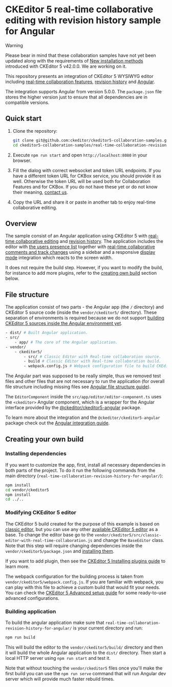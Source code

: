 # CKEditor 5 real-time collaborative editing with revision history sample for Angular

> [!WARNING] 
> Please bear in mind that these collaboration samples have not yet been updated along with the requirements of [New installation methods](https://ckeditor.com/docs/ckeditor5/latest/updating/nim-migration/migration-to-new-installation-methods.html) introduced with CKEditor 5 v42.0.0. We are working on it.

This repository presents an integration of CKEditor 5 WYSIWYG editor including
[real-time collaboration features](https://ckeditor.com/docs/ckeditor5/latest/features/collaboration/real-time-collaboration/real-time-collaboration.html), [revision history](https://ckeditor.com/docs/ckeditor5/latest/features/revision-history/revision-history.html) and [Angular](https://angular.io/).

The integration supports Angular from version 5.0.0. The `package.json` file stores the higher version just to ensure that all dependencies are in compatible versions.

## Quick start

1. Clone the repository:

   ```bash
   git clone git@github.com:ckeditor/ckeditor5-collaboration-samples.git
   cd ckeditor5-collaboration-samples/real-time-collaboration-revision-history-for-angular
   ```

1. Execute `npm run start` and open `http://localhost:8080` in your browser.

1. Fill the dialog with correct websocket and token URL endpoints. If you have a different token URL for CKBox service, you should provide it as well. Otherwise the token URL will be used both for Collaboration Features and for CKBox. If you do not have these yet or do not know their meaning, [contact us](https://ckeditor.com/contact/). 

1. Copy the URL and share it or paste in another tab to enjoy real-time collaborative editing.

## Overview

The sample consist of an Angular application using CKEditor 5 with [real-time collaborative editing](https://ckeditor.com/docs/ckeditor5/latest/features/collaboration/real-time-collaboration/real-time-collaboration.html) and [revision history](https://ckeditor.com/docs/ckeditor5/latest/features/revision-history/revision-history.html). The application includes the editor with [the users presence list](https://ckeditor.com/docs/ckeditor5/latest/features/collaboration/real-time-collaboration/users-in-real-time-collaboration.html#users-presence-list) together with [real-time collaborative comments and track changes](https://ckeditor.com/docs/ckeditor5/latest/features/collaboration/real-time-collaboration/real-time-collaboration.html) using a sidebar and a responsive [display mode](https://ckeditor.com/docs/ckeditor5/latest/features/collaboration/comments/comments-display-mode.html) integration which reacts to the screen width.

It does not require the build step. However, if you want to modify the build, for instance to add more plugins, refer to the [creating own build](#creating-your-own-build) section below.

## File structure

The application consist of two parts - the Angular app (the `/` directory) and CKEditor 5 source code (inside the `vendor/ckeditor5/` directory). These separation of environments is required because we do not support [building CKEditor 5 sources inside the Angular environment yet](https://github.com/ckeditor/ckeditor5-angular/issues/26).

```bash
- dist/ # Built Angular application.
- src/
	- app/ # The core of the Angular application.
- vendor/
	- ckeditor5/ 
		- src/ # Classic Editor with Real-time collaboration source.
		- build # Classic Editor with Real-time collaboration build.
		- webpack.config.js # Webpack configuration file to build CKEditor 5 sources.
```

The Angular part was supposed to be really simple, thus we removed test files and other files that are not necessary to run the application (for overall file structure including missing files see [Angular file structure guide](https://angular.io/guide/file-structure)).

The `EditorComponent` inside the `src/app/editor/editor-component.ts` uses the `<ckeditor>` Angular component, which is a wrapper for the Angular interface provided by the [@ckeditor/ckeditor5-angular](https://github.com/ckeditor/ckeditor5-angular) package.

To learn more about the integration and the `@ckeditor/ckeditor5-angular` package check out the [Angular integration guide](https://ckeditor.com/docs/ckeditor5/latest/builds/guides/integration/frameworks/angular.html).

## Creating your own build

### Installing dependencies

If you want to customize the app, first, install all necessary dependencies in both parts of the project. To do it run the following commands from the main directory (`real-time-collaboration-revision-history-for-angular/`):

```bash
npm install
cd vendor/ckeditor5
npm install
cd ../..
```

### Modifying CKEditor 5 editor

The CKEditor 5 build created for the purpose of this example is based on [classic editor](https://ckeditor.com/docs/ckeditor5/latest/builds/guides/overview.html#classic-editor), but you can use any other [available CKEditor 5 editor](https://github.com/ckeditor/ckeditor5#editors) as a base. To change the editor base go to the `vendor/ckeditor5/src/classic-editor-with-real-time-collaboration.js` and change the `BaseEditor` class. Note that this step will require changing dependencies inside the `vendor/ckeditor5/package.json` and  [installing them](#installing-dependencies).

If you want to add plugin, then see the [CKEditor 5 Installing plugins guide](https://ckeditor.com/docs/ckeditor5/latest/builds/guides/integration/installing-plugins.html#adding-a-plugin-to-an-editor) to learn more.

The webpack configuration for the building process is taken from `vendor/ckeditor5/webpack.config.js`. If you are familiar with webpack, you can play with this file to achieve a custom build that would fit your needs. You can check the [CKEditor 5 Advanced setup guide](https://ckeditor.com/docs/ckeditor5/latest/builds/guides/integration/advanced-setup.html#webpack-configuration) for some ready-to-use advanced configurations.

### Building application

To build the angular application make sure that `real-time-collaboration-revision-history-for-angular/` is your current directory and run:

```bash
npm run build
```

This will build the editor to the `vendor/ckeditor5/build/` directory and then it will build the whole Angular application to the `dist/` directory. Then start a local HTTP server using `npm run start` and test it.

Note that without touching the `vendor/ckeditor5` files once you'll make the first build you can use the `npm run serve`  command that will run Angular dev server which will provide much faster rebuild times.
